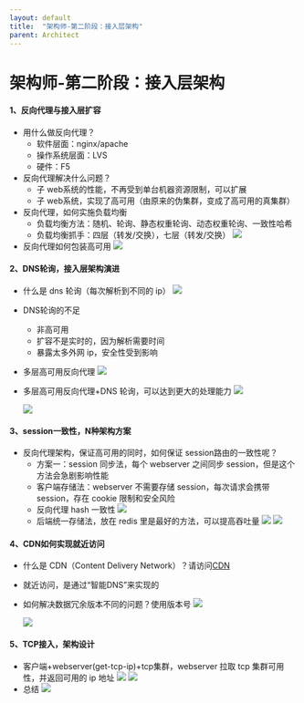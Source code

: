 ```yaml
---
layout: default
title:  "架构师-第二阶段：接入层架构"
parent: Architect
---
```


# 架构师-第二阶段：接入层架构
#### 1、反向代理与接入层扩容

- 用什么做反向代理？
	- 软件层面：nginx/apache
	- 操作系统层面：LVS
	- 硬件：F5
- 反向代理解决什么问题？
	- 子 web系统的性能，不再受到单台机器资源限制，可以扩展
	- 子 web系统，实现了高可用（由原来的伪集群，变成了高可用的真集群）
- 反向代理，如何实施负载均衡
	- 负载均衡方法：随机、轮询、静态权重轮询、动态权重轮询、一致性哈希
	- 负载均衡抓手：四层（转发/交换），七层（转发/交换）
	![](/assets/images/img/20.png)
- 反向代理如何包装高可用
	![](/assets/images/img/21.png)
#### 2、DNS轮询，接入层架构演进

- 什么是 dns 轮询（每次解析到不同的 ip）
	![](/assets/images/img/22.png)
- DNS轮询的不足
	- 非高可用
	- 扩容不是实时的，因为解析需要时间
	- 暴露太多外网 ip，安全性受到影响
- 多层高可用反向代理
	![](/assets/images/img/23.png)
- 多层高可用反向代理+DNS 轮询，可以达到更大的处理能力
	![](/assets/images/img/24.png)

	![](/assets/images/img/25.png)

#### 3、session一致性，N种架构方案

- 反向代理架构，保证高可用的同时，如何保证 session路由的一致性呢？
	- 方案一：session 同步法，每个 webserver 之间同步 session，但是这个方法会急剧影响性能
	- 客户端存储法：webserver 不需要存储 session，每次请求会携带 session，存在 cookie 限制和安全风险
	- 反向代理 hash 一致性
		![](/assets/images/img/26.png)
	- 后端统一存储法，放在 redis 里是最好的方法，可以提高吞吐量
		![](/assets/images/img/27.png)
	![](/assets/images/img/28.png)

#### 4、CDN如何实现就近访问

- 什么是 CDN（Content Delivery Network）？请访问[CDN](https://www.zhihu.com/question/36514327?rf=37353035)
- 就近访问，是通过“智能DNS”来实现的
- 如何解决数据冗余版本不同的问题？使用版本号
	![](/assets/images/img/29.png)

	![](/assets/images/img/30.png)

#### 5、TCP接入，架构设计

- 客户端+webserver(get-tcp-ip)+tcp集群，webserver 拉取 tcp 集群可用性，并返回可用的 ip 地址
	![](/assets/images/img/31.png)
	![](/assets/images/img/32.png)
- 总结
	![](/assets/images/img/33.png)


